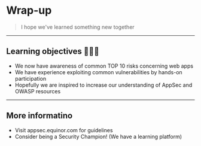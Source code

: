# Wrap-up

> I hope we've learned something new together

---

## Learning objectives 👩🏽‍🏫

- We now have awareness of common TOP 10 risks concerning web apps <!-- .element: style="font-size:0.9em"-->
- We have experience exploiting common vulnerabilities by hands-on participation <!-- .element: style="font-size:0.9em"-->
- Hopefully we are inspired to increase our understanding of AppSec and OWASP resources <!-- .element: style="font-size:0.9em"-->

---

## More informatino

- Visit appsec.equinor.com for guidelines
- Consider being a Security Champion! (We have a learning platform)
